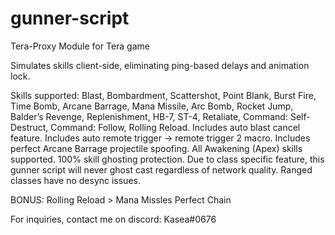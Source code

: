 # gunner-script

Tera-Proxy Module for Tera game

Simulates skills client-side, eliminating ping-based delays and animation lock.

Skills supported: Blast, Bombardment, Scattershot, Point Blank, Burst Fire, Time Bomb, Arcane Barrage, Mana Missile, Arc Bomb, Rocket Jump, Balder’s Revenge, Replenishment, HB-7, ST-4, Retaliate, Command: Self-Destruct, Command: Follow, Rolling Reload.
Includes auto blast cancel feature. Includes auto remote trigger -> remote trigger 2 macro. Includes perfect Arcane Barrage projectile spoofing.
All Awakening (Apex) skills supported.
100% skill ghosting protection. Due to class specific feature, this gunner script will never ghost cast regardless of network quality.
Ranged classes have no desync issues.

BONUS: Rolling Reload > Mana Missles Perfect Chain

For inquiries, contact me on discord: Kasea#0676
